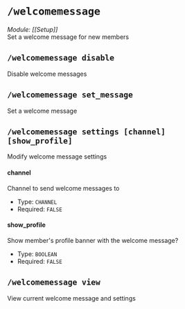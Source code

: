 # `/welcomemessage`
*Module: [[Setup]]*<br>
Set a welcome message for new members
## `/welcomemessage disable`
Disable welcome messages

## `/welcomemessage set_message`
Set a welcome message

## `/welcomemessage settings [channel] [show_profile]`
Modify welcome message settings
#### channel
Channel to send welcome messages to
- Type: `CHANNEL`
- Required: `FALSE`
#### show_profile
Show member's profile banner with the welcome message?
- Type: `BOOLEAN`
- Required: `FALSE`
## `/welcomemessage view`
View current welcome message and settings
